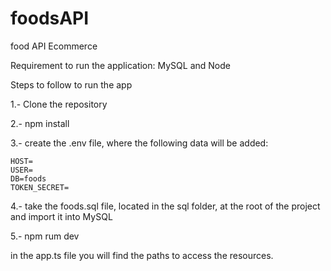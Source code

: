 # foodsAPI
food API Ecommerce

Requirement to run the application: MySQL and Node

Steps to follow to run the app

1.- Clone the repository

2.- npm install

3.- create the .env file, where the following data will be added:

    HOST=
    USER=
    DB=foods
    TOKEN_SECRET=

4.- take the foods.sql file, located in the sql folder, at the root of the project and import it into MySQL

5.- npm rum dev

in the app.ts file you will find the paths to access the resources.
